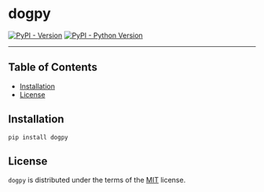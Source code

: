 # dogpy

[![PyPI - Version](https://img.shields.io/pypi/v/dogpy.svg)](https://pypi.org/project/dogpy)
[![PyPI - Python Version](https://img.shields.io/pypi/pyversions/dogpy.svg)](https://pypi.org/project/dogpy)

-----

## Table of Contents

- [Installation](#installation)
- [License](#license)

## Installation

```console
pip install dogpy
```

## License

`dogpy` is distributed under the terms of the [MIT](https://spdx.org/licenses/MIT.html) license.
